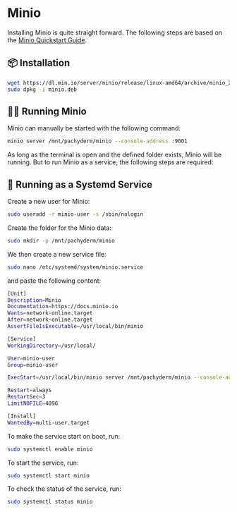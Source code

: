 # Minio

Installing Minio is quite straight forward. The following steps are based on the [Minio Quickstart Guide](https://docs.min.io/docs/minio-quickstart-guide.html).

## 📦 Installation

```  bash
wget https://dl.min.io/server/minio/release/linux-amd64/archive/minio_20230923034750.0.0_amd64.deb -O minio.deb
sudo dpkg -i minio.deb
```

## 🏃‍♀️ Running Minio

Minio can manually be started with the following command:


```  bash
minio server /mnt/pachyderm/minio --console-address :9001
```

As long as the terminal is open and the defined folder exists, Minio will be running.
But to run Minio as a service, the following steps are required:

## 🚀 Running as a Systemd Service

Create a new user for Minio:

```  bash
sudo useradd -r minio-user -s /sbin/nologin
```

Create the folder for the Minio data:

``` bash
sudo mkdir -p /mnt/pachyderm/minio
```

We then create a new service file:

```  bash
sudo nano /etc/systemd/system/minio.service
```

and paste the following content:

```  bash
[Unit]
Description=Minio
Documentation=https://docs.minio.io
Wants=network-online.target
After=network-online.target
AssertFileIsExecutable=/usr/local/bin/minio

[Service]
WorkingDirectory=/usr/local/

User=minio-user
Group=minio-user

ExecStart=/usr/local/bin/minio server /mnt/pachyderm/minio --console-address :9001

Restart=always
RestartSec=3
LimitNOFILE=4096

[Install]
WantedBy=multi-user.target
```

To make the service start on boot, run:

```  bash
sudo systemctl enable minio
```

To start the service, run:

```  bash
sudo systemctl start minio
```

To check the status of the service, run:

```  bash
sudo systemctl status minio
```